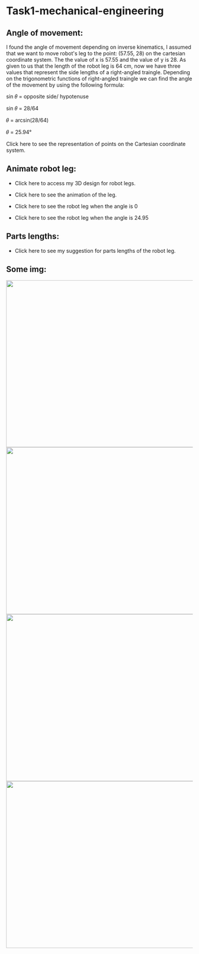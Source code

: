 # Task1-mechanical-engineering
## Angle of movement:

I found the angle of movement depending on inverse kinematics, I assumed that we want to move robot's leg to the point: (57.55, 28) on the cartesian coordinate system. The the value of x is 57.55 and the value of y is 28. As given to us that the length of the robot leg is 64 cm, now we have three values that represent the side lengths of a right-angled traingle. Depending on the trigonometric functions of right-angled traingle we can find the angle of the movement by using the following formula:

sin 𝜃 = opposite side/ hypotenuse

sin 𝜃 = 28/64

𝜃 = arcsin(28/64)

𝜃 = 25.94°

Click here to see the representation of points on the Cartesian coordinate system.

## Animate robot leg:

* Click here to access my 3D design for robot legs.

* Click here to see the animation of the leg.
* Click here to see the robot leg when the angle is 0
* Click here to see the robot leg when the angle is 24.95

## Parts lengths:

* Click here to see my suggestion for parts lengths of the robot leg.


## Some img:

<img src="https://user-images.githubusercontent.com/109294776/182015175-8b4ac4e0-1a85-45dd-8d4d-99a01621739e.jpg" width="600" height="450">


<img src="https://user-images.githubusercontent.com/109294776/182015334-70c8e6d4-009a-4e4d-9158-eca8a63deb0c.jpg" width="600" height="450">


<img src="https://user-images.githubusercontent.com/109294776/182015497-3a5e7647-820c-4e91-a959-c45b6e48894f.jpeg" width="600" height="450">


<img src="https://user-images.githubusercontent.com/109294776/182015563-dedec03f-d6f6-42c8-a443-ed99f92aabc6.jpeg" width="600" height="450">















